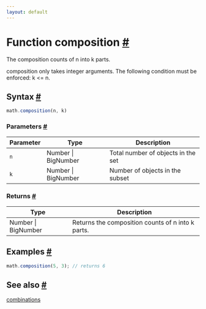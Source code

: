 ```yaml
---
layout: default
---
```


<h1 id="function-composition">Function composition <a href="#function-composition" title="Permalink">#</a></h1>

The composition counts of n into k parts.

composition only takes integer arguments.
The following condition must be enforced: k <= n.


<h2 id="syntax">Syntax <a href="#syntax" title="Permalink">#</a></h2>

```js
math.composition(n, k)
```

<h3 id="parameters">Parameters <a href="#parameters" title="Permalink">#</a></h3>

Parameter | Type | Description
--------- | ---- | -----------
`n` | Number &#124; BigNumber | Total number of objects in the set
`k` | Number &#124; BigNumber | Number of objects in the subset

<h3 id="returns">Returns <a href="#returns" title="Permalink">#</a></h3>

Type | Description
---- | -----------
Number &#124; BigNumber | Returns the composition counts of n into k parts.


<h2 id="examples">Examples <a href="#examples" title="Permalink">#</a></h2>

```js
math.composition(5, 3); // returns 6
```


<h2 id="see-also">See also <a href="#see-also" title="Permalink">#</a></h2>

[combinations](combinations.html)


<!-- Note: This file is automatically generated from source code comments. Changes made in this file will be overridden. -->

